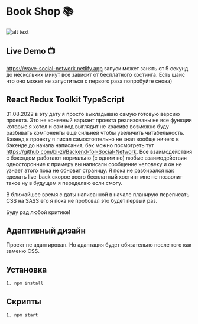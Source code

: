 # Book Shop 📚

![alt text](<./wave.gif>)

## Live Demo 📺

https://wave-social-network.netlify.app запуск может занять от 5 секунд до нескольких минут все зависит от бесплатного хостинга. Есть шанс что оно может не запуститься с первого раза попробуйте снова)

## React Redux Toolkit TypeScript

31.08.2022 в эту дату я просто выкладываю самую готовую версию проекта. Это не конечный вариант проекта реализованы не все функции которые я хотел и сам код выглядит не красиво возможно буду разбивать компоненты еще сильней чтобы увеличить читабельность. Бэкенд к проекту я писал самостоятельно не зная вообще ничего в бэкенде до начала написания, бэк можно посмотреть тут https://github.com/bi-zi/Backend-for-Social-Network. Все взаимодействия с бэкендом работают нормально (с одним но) любые взаимодействия односторонние к примеру вы написали сообщение человеку и он не узнает этого пока не обновит страницу. Я пока не разбирался как сделать live-back скорое всего бесплатный хостинг мне не позволит такое ну в будущем я переделаю если смогу.

В ближайшее время с даты написанной в начале планирую переписать CSS на SASS его я пока не пробовал это будет первый раз.

Буду рад любой критике!

## Адаптивный дизайн

Проект не адаптирован. Но адаптация будет обязательно после того как заменю CSS.


## Установка

```
1. npm install
```

## Скрипты

```
1. npm start
```
